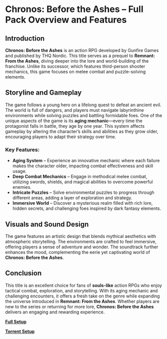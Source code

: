 # **Chronos: Before the Ashes – Full Pack Overview and Features**  

## **Introduction**  
**Chronos: Before the Ashes** is an action RPG developed by Gunfire Games and published by THQ Nordic. This title serves as a prequel to **Remnant: From the Ashes**, diving deeper into the lore and world-building of the franchise. Unlike its successor, which features third-person shooter mechanics, this game focuses on melee combat and puzzle-solving elements.  

## **Storyline and Gameplay**  
The game follows a young hero on a lifelong quest to defeat an ancient evil. The world is full of dangers, and players must navigate labyrinthine environments while solving puzzles and battling formidable foes. One of the unique aspects of the game is its **aging mechanic**—every time the protagonist falls in battle, they age by one year. This system affects gameplay by altering the character’s skills and abilities as they grow older, encouraging players to adapt their strategy over time.  

### **Key Features:**  
- **Aging System** – Experience an innovative mechanic where each failure makes the character older, impacting combat effectiveness and skill usage.  
- **Deep Combat Mechanics** – Engage in methodical melee combat, utilizing swords, shields, and magical abilities to overcome powerful enemies.  
- **Intricate Puzzles** – Solve environmental puzzles to progress through different areas, adding a layer of exploration and strategy.  
- **Immersive World** – Discover a mysterious realm filled with rich lore, hidden secrets, and challenging foes inspired by dark fantasy elements.  

## **Visuals and Sound Design**  
The game features an artistic design that blends mythical aesthetics with atmospheric storytelling. The environments are crafted to feel immersive, offering players a sense of adventure and wonder. The soundtrack further enhances the mood, complementing the eerie yet captivating world of **Chronos: Before the Ashes**.  

## **Conclusion**  
This title is an excellent choice for fans of **souls-like** action RPGs who enjoy tactical combat, exploration, and storytelling. With its aging mechanic and challenging encounters, it offers a fresh take on the genre while expanding the universe introduced in **Remnant: From the Ashes**. Whether players are new to the series or returning for more lore, **Chronos: Before the Ashes** delivers an engaging and rewarding experience.  

[**Full Setup**](https://torrenta99.com/chronos-before-the-ashes-download-full-pack-game-for-pc/) 

[**Torrent Setup**](https://torrenta99.com/chronos-before-the-ashes-download-full-pack-game-for-pc/0)
